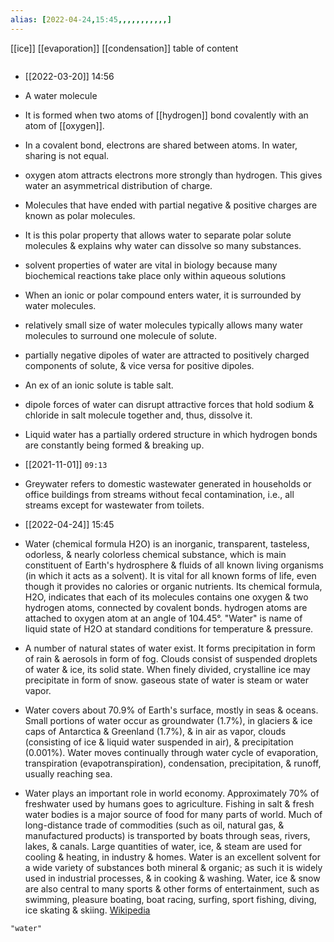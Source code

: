 ```yaml
---
alias: [2022-04-24,15:45,,,,,,,,,,,]
---
```

[[ice]] [[evaporation]] [[condensation]]
table of content
```toc
```
- [[2022-03-20]] 14:56
- A water molecule
- It is formed when two atoms of [[hydrogen]] bond covalently with an atom of [[oxygen]].
- In a covalent bond, electrons are shared between atoms. In water, sharing is not equal.
- oxygen atom attracts electrons more strongly than hydrogen. This gives water an asymmetrical distribution of charge.
- Molecules that have ended with partial negative & positive charges are known as polar molecules.
- It is this polar property that allows water to separate polar solute molecules & explains why water can dissolve so many substances.
- solvent properties of water are vital in biology because many biochemical reactions take place only within aqueous solutions
- When an ionic or polar compound enters water, it is surrounded by water molecules.
- relatively small size of water molecules typically allows many water molecules to surround one molecule of solute.
- partially negative dipoles of water are attracted to positively charged components of solute, & vice versa for positive dipoles.
- An ex of an ionic solute is table salt.
- dipole forces of water can disrupt attractive forces that hold sodium & chloride in salt molecule together and, thus, dissolve it.
- Liquid water has a partially ordered structure in which hydrogen bonds are constantly being formed & breaking up.

- [[2021-11-01]] `09:13`
- Greywater refers to domestic wastewater generated in households or office buildings from streams without fecal contamination, i.e., all streams except for wastewater from toilets.

- [[2022-04-24]] 15:45
- Water (chemical formula H2O) is an inorganic, transparent, tasteless, odorless, & nearly colorless chemical substance, which is main constituent of Earth's hydrosphere & fluids of all known living organisms (in which it acts as a solvent). It is vital for all known forms of life, even though it provides no calories or organic nutrients. Its chemical formula, H2O, indicates that each of its molecules contains one oxygen & two hydrogen atoms, connected by covalent bonds. hydrogen atoms are attached to oxygen atom at an angle of 104.45°. "Water" is name of liquid state of H2O at standard conditions for temperature & pressure. 

- A number of natural states of water exist. It forms precipitation in form of rain & aerosols in form of fog. Clouds consist of suspended droplets of water & ice, its solid state. When finely divided, crystalline ice may precipitate in form of snow. gaseous state of water is steam or water vapor.

- Water covers about 70.9% of Earth's surface, mostly in seas & oceans. Small portions of water occur as groundwater (1.7%), in glaciers & ice caps of Antarctica & Greenland (1.7%), & in air as vapor, clouds (consisting of ice & liquid water suspended in air), & precipitation (0.001%). Water moves continually through water cycle of evaporation, transpiration (evapotranspiration), condensation, precipitation, & runoff, usually reaching sea.

- Water plays an important role in world economy. Approximately 70% of freshwater used by humans goes to agriculture. Fishing in salt & fresh water bodies is a major source of food for many parts of world. Much of long-distance trade of commodities (such as oil, natural gas, & manufactured products) is transported by boats through seas, rivers, lakes, & canals. Large quantities of water, ice, & steam are used for cooling & heating, in industry & homes. Water is an excellent solvent for a wide variety of substances both mineral & organic; as such it is widely used in industrial processes, & in cooking & washing. Water, ice & snow are also central to many sports & other forms of entertainment, such as swimming, pleasure boating, boat racing, surfing, sport fishing, diving, ice skating & skiing.
[Wikipedia](https://en.wikipedia.org/wiki/Water)
```query
"water"
```